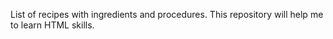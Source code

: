 List of recipes with ingredients and procedures. This repository will help me to learn HTML skills.
